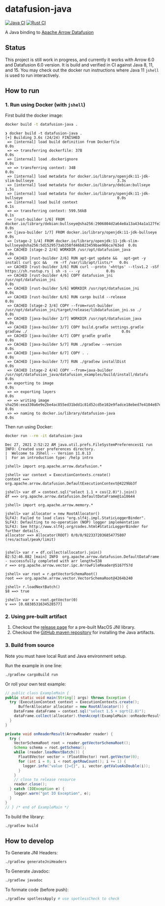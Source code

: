 # datafusion-java

[![Java CI](https://github.com/datafusion-contrib/datafusion-java/actions/workflows/java.yml/badge.svg)](https://github.com/datafusion-contrib/datafusion-java/actions/workflows/java.yml) [![Rust CI](https://github.com/datafusion-contrib/datafusion-java/actions/workflows/rust.yml/badge.svg)](https://github.com/datafusion-contrib/datafusion-java/actions/workflows/rust.yml)

A Java binding to [Apache Arrow Datafusion][1]

## Status

This project is still work in progress, and currently it works with Arrow 6.0 and Datafusion 6.0 version.
It is build and verified in CI against Java 8, 11, and 15. You may check out the docker run instructions
where Java 11 `jshell` is used to run interactively.

## How to run

### 1. Run using Docker (with `jshell`)

First build the docker image:

```bash
docker build -t datafusion-java .
```

```text
❯ docker build -t datafusion-java .
[+] Building 3.6s (24/24) FINISHED
 => [internal] load build definition from Dockerfile                                                                 0.0s
 => => transferring dockerfile: 37B                                                                                  0.0s
 => [internal] load .dockerignore                                                                                    0.0s
 => => transferring context: 34B                                                                                     0.0s
 => [internal] load metadata for docker.io/library/openjdk:11-jdk-slim-bullseye                                      3.3s
 => [internal] load metadata for docker.io/library/debian:bullseye                                                   1.5s
 => [internal] load metadata for docker.io/library/openjdk:11-jdk-bullseye                                           0.0s
 => [internal] load build context                                                                                    0.1s
 => => transferring context: 599.56kB                                                                                0.1s
 => [rust-builder 1/6] FROM docker.io/library/debian:bullseye@sha256:2906804d2a64e8a13a434a1a127fe3f6a28bf7cf3696be  0.0s
 => [java-builder 1/7] FROM docker.io/library/openjdk:11-jdk-bullseye                                                0.0s
 => [stage-2 1/4] FROM docker.io/library/openjdk:11-jdk-slim-bullseye@sha256:5d1529573ab358fd46b823459bae966ca763ed  0.0s
 => CACHED [stage-2 2/4] WORKDIR /usr/opt/datafusion_java                                                            0.0s
 => CACHED [rust-builder 2/6] RUN apt-get update &&   apt-get -y install curl gcc &&   rm -rf /var/lib/apt/lists/*   0.0s
 => CACHED [rust-builder 3/6] RUN curl --proto '=https' --tlsv1.2 -sSf https://sh.rustup.rs | sh -s -- -y            0.0s
 => CACHED [rust-builder 4/6] COPY datafusion_jni /usr/opt/datafusion_jni                                            0.0s
 => CACHED [rust-builder 5/6] WORKDIR /usr/opt/datafusion_jni                                                        0.0s
 => CACHED [rust-builder 6/6] RUN cargo build --release                                                              0.0s
 => CACHED [stage-2 3/4] COPY --from=rust-builder /usr/opt/datafusion_jni/target/release/libdatafusion_jni.so ./     0.0s
 => CACHED [java-builder 2/7] WORKDIR /usr/opt/datafusion_java                                                       0.0s
 => CACHED [java-builder 3/7] COPY build.gradle settings.gradle gradlew ./                                           0.0s
 => CACHED [java-builder 4/7] COPY gradle gradle                                                                     0.0s
 => CACHED [java-builder 5/7] RUN ./gradlew --version                                                                0.0s
 => CACHED [java-builder 6/7] COPY . .                                                                               0.0s
 => CACHED [java-builder 7/7] RUN ./gradlew installDist                                                              0.0s
 => CACHED [stage-2 4/4] COPY --from=java-builder /usr/opt/datafusion_java/datafusion_examples/build/install/datafu  0.0s
 => exporting to image                                                                                               0.0s
 => => exporting layers                                                                                              0.0s
 => => writing image sha256:eea330a6e9e2be4ac855ed31bdd1c81d52cd5e102e9fadce18ebed7e4104e87e                         0.0s
 => => naming to docker.io/library/datafusion-java                                                                   0.0s
```

Then run using Docker:

```bash
docker run --rm -it datafusion-java
```

```text
Dec 27, 2021 2:52:22 AM java.util.prefs.FileSystemPreferences$1 run
INFO: Created user preferences directory.
|  Welcome to JShell -- Version 11.0.13
|  For an introduction type: /help intro

jshell> import org.apache.arrow.datafusion.*

jshell> var context = ExecutionContexts.create()
context ==> org.apache.arrow.datafusion.DefaultExecutionContext@4229bb3f

jshell> var df = context.sql("select 1.1 + cos(2.0)").join()
df ==> org.apache.arrow.datafusion.DefaultDataFrame@1a18644

jshell> import org.apache.arrow.memory.*

jshell> var allocator = new RootAllocator()
SLF4J: Failed to load class "org.slf4j.impl.StaticLoggerBinder".
SLF4J: Defaulting to no-operation (NOP) logger implementation
SLF4J: See http://www.slf4j.org/codes.html#StaticLoggerBinder for further details.
allocator ==> Allocator(ROOT) 0/0/0/9223372036854775807 (res/actual/peak/limit)


jshell> var r = df.collect(allocator).join()
02:52:46.882 [main] INFO  org.apache.arrow.datafusion.DefaultDataFrame - successfully completed with arr length=538
r ==> org.apache.arrow.vector.ipc.ArrowFileReader@5167f57d

jshell> var root = r.getVectorSchemaRoot()
root ==> org.apache.arrow.vector.VectorSchemaRoot@4264b240

jshell> r.loadNextBatch()
$8 ==> true

jshell> var v = root.getVector(0)
v ==> [0.6838531634528577]
```

### 2. Using pre-built artifact

1. Checkout the [release page](https://github.com/datafusion-contrib/datafusion-java/releases) for a pre-built MacOS JNI library.
1. Checkout the [GitHub maven repository](https://github.com/datafusion-contrib/datafusion-java/packages/1047809) for installing the Java artifacts.

### 3. Build from source

Note you must have local Rust and Java environment setup.

Run the example in one line:

```bash
./gradlew cargoBuild run
```

Or roll your own test example:

```java
// public class ExampleMain {
public static void main(String[] args) throws Exception {
  try (ExecutionContext context = ExecutionContexts.create();
      BufferAllocator allocator = new RootAllocator()) {
    DataFrame dataFrame = context.sql("select 1.5 + sqrt(2.0)");
    dataFrame.collect(allocator).thenAccept(ExampleMain::onReaderResult);
  }
}

private void onReaderResult(ArrowReader reader) {
  try {
    VectorSchemaRoot root = reader.getVectorSchemaRoot();
    Schema schema = root.getSchema();
    while (reader.loadNextBatch()) {
      Float8Vector vector = (Float8Vector) root.getVector(0);
      for (int i = 0; i < root.getRowCount(); i += 1) {
        logger.info("value {}={}", i, vector.getValueAsDouble(i));
      }
    }
    // close to release resource
    reader.close();
  } catch (IOException e) {
    logger.warn("got IO Exception", e);
  }
}
// } /* end of ExampleMain */
```

To build the library:

```bash
./gradlew build
```

## How to develop

To Generate JNI Headers:

```bash
./gradlew generateJniHeaders
```

To Generate Javadoc:

```bash
./gradlew javadoc
```

To formate code (before push):

```bash
./gradlew spotlessApply # use spotlessCheck to check
```

[1]: https://github.com/apache/arrow-datafusion
